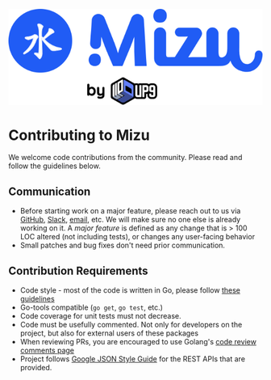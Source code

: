 ![Mizu: The API Traffic Viewer for Kubernetes](assets/mizu-logo.svg)

# Contributing to Mizu

We welcome code contributions from the community.
Please read and follow the guidelines below.

## Communication

* Before starting work on a major feature, please reach out to us via [GitHub](https://github.com/up9inc/mizu), [Slack](https://join.slack.com/share/zt-u6bbs3pg-X1zhQOXOH0yEoqILgH~csw), [email](mailto:mizu@up9.com), etc. We will make sure no one else is already working on it. A _major feature_ is defined as any change that is > 100 LOC altered (not including tests), or changes any user-facing behavior
* Small patches and bug fixes don't need prior communication.

## Contribution Requirements

* Code style - most of the code is written in Go, please follow [these guidelines](https://golang.org/doc/effective_go)
* Go-tools compatible (`go get`, `go test`, etc.)
* Code coverage for unit tests must not decrease.
* Code must be usefully commented. Not only for developers on the project, but also for external users of these packages
* When reviewing PRs, you are encouraged to use Golang's [code review comments page](https://github.com/golang/go/wiki/CodeReviewComments)
* Project follows [Google JSON Style Guide](https://google.github.io/styleguide/jsoncstyleguide.xml) for the REST APIs that are provided.

